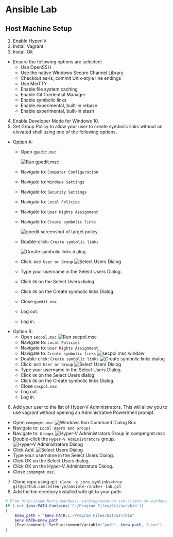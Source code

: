 # Ansible Lab

## Host Machine Setup

1. Enable Hyper-V
2. Install Vagrant
3. Install Git

  - Ensure the following options are selected:
    - Use OpenSSH
    - Use the native Windows Secure Channel Library
    - Checkout as-is, commit Unix-style line endings
    - Use MinTTY
    - Enable file system caching
    - Enable Git Credential Manager
    - Enable symbolic links
    - Enable experimental, built-in rebase
    - Enable experimental, built-in stash

4. Enable Developer Mode for Windows 10.
5. Set Group Policy to allow your user to create symbolic links without an elevated shell using one of the following options.

  - Option A: 
    - Open `gpedit.msc`

      ![Run gpedit.msc](.imgs/setup/run-gpedit.PNG)

    - Navigate to: `Computer Configuration`
    - Navigate to: `Windows Settings`
    - Navigate to: `Security Settings`
    - Navigate to: `Local Policies`
    - Navigate to: `User Rights Assignment`
    - Navigate to: `Create symbolic links`

      ![gpedit screenshot of target policy](.imgs/setup/gpedit.PNG)
      
    - Double-click: `Create symbolic links`

      ![Create symbolic links dialog](.imgs/setup/create-symbolic-links-dialog.PNG)
    
    - Click: `Add User or Group`
    ![Select Users Dialog](.imgs/setup/select-users-dialog.PNG)
    - Type your username in the Select Users Dialog.
    - Click `OK` on the Select Users dialog.
    - Click `OK` on the Create symbolic links Dialog.
    - Close `gpedit.msc`
    - Log out.
    - Log in.
  - Option B: 
    - Open `secpol.msc`
      ![Run secpol.msc](.imgs/setup/run-secpol.PNG)
    - Navigate to: `Local Policies`
    - Navigate to: `User Rights Assignment`
    - Navigate to: `Create symbolic links`
      ![secpol.msc window](.imgs/setup/secpol.PNG)
    - Double-click: `Create symbolic links`
      ![Create symbolic links dialog](.imgs/setup/create-symbolic-links-dialog.PNG)
    - Click: `Add User or Group`
    ![Select Users Dialog](.imgs/setup/select-users-dialog.PNG)
    - Type your username in the Select Users Dialog.
    - Click `OK` on the Select Users dialog.
    - Click `OK` on the Create symbolic links Dialog.
    - Close `secpol.msc`
    - Log out.
    - Log in.

6. Add your user to the list of Hyper-V Administrators.  This will allow you to use vagrant without opening an Administrative PowerShell prompt.

  - Open `compmgmt.msc`
    ![Windows Run Command Dialog Box](.imgs/setup/compmgmt.PNG)
  - Navigate to: `Local Users and Groups`
  - Navigate to: `Groups`
    ![Hyper-V Administrators Group in compmgmt.msc](.imgs/setup/hyperv-administrators.PNG)
  - Double-click the `Hyper-V Administrators` group.
    ![Hyper-V Administrators Dialog](.imgs/setup/group-dialog.PNG)
  - Click Add.
    ![Select Users Dialog](.imgs/setup/select-users-dialog.PNG)
  - Type your username in the Select Users Dialog.
  - Click OK on the Select Users dialog.
  - Click OK on the Hyper-V Administrators Dialog.
  - Close `compmgmt.msc`.



7. Clone repo using `git clone -c core.symlinks=true git@github.com:estenrye/ansible-rancher-lab.git`
8. Add the bin directory installed with git to your path:

```powershell
# From http://www.hurryupandwait.io/blog/need-an-ssh-client-on-windows-dont-use-putty-or-cygwinuse-git
if (-not $env:PATH.Contains('C:/Program Files/Git/usr/bin'))
{
    $new_path = "$env:PATH;C:/Program Files/Git/usr/bin"
    $env:PATH=$new_path
    [Environment]::SetEnvironmentVariable("path", $new_path, "user")
}
```